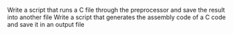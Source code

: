 Write a script that runs a C file through the preprocessor and save the result into another file
Write a script that generates the assembly code of a C code and save it in an output file
